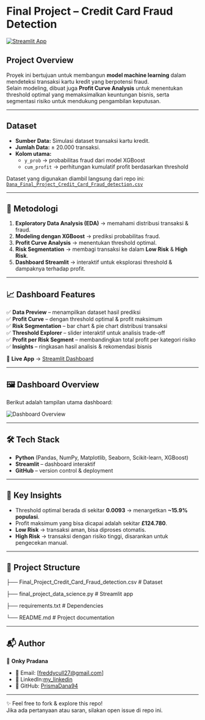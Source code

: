 # Final Project – Credit Card Fraud Detection

[![Streamlit App](https://img.shields.io/badge/Streamlit-Live%20Demo-brightgreen)](https://onky-pradana-final-project-data-science.streamlit.app/)

##  Project Overview
Proyek ini bertujuan untuk membangun **model machine learning** dalam mendeteksi transaksi kartu kredit yang berpotensi fraud.  
Selain modeling, dibuat juga **Profit Curve Analysis** untuk menentukan threshold optimal yang memaksimalkan keuntungan bisnis, serta segmentasi risiko untuk mendukung pengambilan keputusan.

---

## Dataset
- **Sumber Data:** Simulasi dataset transaksi kartu kredit.  
- **Jumlah Data:** ± 20.000 transaksi.  
- **Kolom utama:**  
  - `y_prob` → probabilitas fraud dari model XGBoost  
  - `cum_profit` → perhitungan kumulatif profit berdasarkan threshold  

Dataset yang digunakan diambil langsung dari repo ini:  
[`Dana_Final_Project_Credit_Card_Fraud_detection.csv`](./Dana_Final_Project_Credit_Card_Fraud_detection.csv)

---

## 🚀 Metodologi
1. **Exploratory Data Analysis (EDA)** → memahami distribusi transaksi & fraud.  
2. **Modeling dengan XGBoost** → prediksi probabilitas fraud.  
3. **Profit Curve Analysis** → menentukan threshold optimal.  
4. **Risk Segmentation** → membagi transaksi ke dalam **Low Risk** & **High Risk**.  
5. **Dashboard Streamlit** → interaktif untuk eksplorasi threshold & dampaknya terhadap profit.

---

## 📈 Dashboard Features
✅ **Data Preview** – menampilkan dataset hasil prediksi  
✅ **Profit Curve** – dengan threshold optimal & profit maksimum  
✅ **Risk Segmentation** – bar chart & pie chart distribusi transaksi  
✅ **Threshold Explorer** – slider interaktif untuk analisis trade-off  
✅ **Profit per Risk Segment** – membandingkan total profit per kategori risiko  
✅ **Insights** – ringkasan hasil analisis & rekomendasi bisnis  

🔗 **Live App** → [Streamlit Dashboard](https://onky-pradana-final-project-data-science.streamlit.app/)

---


## 🖼️ Dashboard Overview

Berikut adalah tampilan utama dashboard:

![Dashboard Overview](images/dashboard_overview.png)



---
## 🛠️ Tech Stack
- **Python** (Pandas, NumPy, Matplotlib, Seaborn, Scikit-learn, XGBoost)  
- **Streamlit** – dashboard interaktif  
- **GitHub** – version control & deployment  

---

## 📌 Key Insights
- Threshold optimal berada di sekitar **0.0093** → menargetkan **~15.9% populasi**.  
- Profit maksimum yang bisa dicapai adalah sekitar **£124.780**.  
- **Low Risk** → transaksi aman, bisa diproses otomatis.  
- **High Risk** → transaksi dengan risiko tinggi, disarankan untuk pengecekan manual.  

---

## 📂 Project Structure
├── Final_Project_Credit_Card_Fraud_detection.csv # Dataset

├── final_project_data_science.py # Streamlit app

├── requirements.txt # Dependencies

└── README.md # Project documentation

---

## 📬 Author
👤 **Onky Pradana**  
- 📧 Email: [freddycull27@gmail.com]  
- 💼 LinkedIn:[my_linkedin](https://www.linkedin.com/in/prisma-dana/)  
- 🐙 GitHub: [PrismaDana94](https://github.com/PrismaDana94)

---

✨ Feel free to fork & explore this repo!  
Jika ada pertanyaan atau saran, silakan open issue di repo ini.

